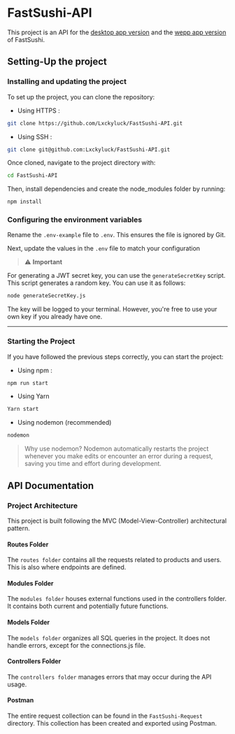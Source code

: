 # FastSushi-API

This project is an API for the [desktop app version](https://github.com/Lxckyluck/FastSushi-DesktopApp) and the [wepp app version](https://github.com/Lxckyluck/FastSushi-WebApp) of FastSushi.

## Setting-Up the project

### Installing and updating the project

To set up the project, you can clone the repository:

- Using HTTPS :

```bash
git clone https://github.com/Lxckyluck/FastSushi-API.git
```

- Using SSH :

```bash
git clone git@github.com:Lxckyluck/FastSushi-API.git
```

Once cloned, navigate to the project directory with:

```bash
cd FastSushi-API
```

Then, install dependencies and create the node_modules folder by running:

```bash
npm install
```

### Configuring the environment variables

Rename the `.env-example` file to `.env`. This ensures the file is ignored by Git.

Next, update the values in the `.env` file to match your configuration

> ⚠️ **Important**

For generating a JWT secret key, you can use the `generateSecretKey` script. This script generates a random key. You can use it as follows:

```bash
node generateSecretKey.js
```

The key will be logged to your terminal. However, you're free to use your own key if you already have one.

---

### Starting the Project

If you have followed the previous steps correctly, you can start the project:

- Using npm :

```bash
npm run start
```

- Using Yarn

```bash
Yarn start
```

- Using nodemon (recommended)

```bash
nodemon
```

> Why use nodemon? Nodemon automatically restarts the project whenever you make edits or encounter an error during a request, saving you time and effort during development.

## API Documentation

### Project Architecture

This project is built following the MVC (Model-View-Controller) architectural pattern.

#### Routes Folder

The `routes folder` contains all the requests related to products and users. This is also where endpoints are defined.

#### Modules Folder

The `modules folder` houses external functions used in the controllers folder. It contains both current and potentially future functions.

#### Models Folder

The `models folder` organizes all SQL queries in the project. It does not handle errors, except for the connections.js file.

#### Controllers Folder

The `controllers folder` manages errors that may occur during the API usage.

#### Postman

The entire request collection can be found in the `FastSushi-Request` directory. This collection has been created and exported using Postman.
